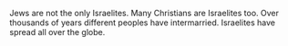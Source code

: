 Jews are not the only Israelites. Many Christians are Israelites too. Over thousands of years different peoples have intermarried. Israelites have spread all over the globe.
